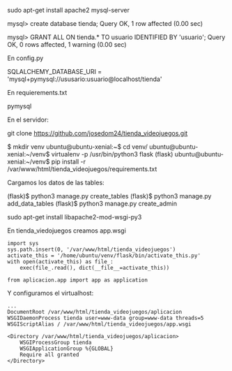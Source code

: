 sudo apt-get install apache2 mysql-server 

mysql> create database tienda;
Query OK, 1 row affected (0.00 sec)

mysql> GRANT ALL ON tienda.* TO usuario IDENTIFIED BY 'usuario';
Query OK, 0 rows affected, 1 warning (0.00 sec)


En config.py

SQLALCHEMY_DATABASE_URI = 'mysql+pymysql://ususario:usuario@localhost/tienda'

En requierements.txt

pymysql


En el servidor:


git clone https://github.com/josedom24/tienda_videojuegos.git

$ mkdir venv
ubuntu@ubuntu-xenial:~$ cd venv/
ubuntu@ubuntu-xenial:~/venv$ virtualenv -p /usr/bin/python3 flask
(flask) ubuntu@ubuntu-xenial:~/venv$ pip install -r /var/www/html/tienda_videojuegos/requirements.txt 

Cargamos los datos de las tables:

(flask)$ python3 manage.py create_tables
(flask)$ python3 manage.py add_data_tables
(flask)$ python3 manage.py create_admin


sudo apt-get install libapache2-mod-wsgi-py3

En tienda_viedojuegos creamos app.wsgi

	import sys
	sys.path.insert(0, '/var/www/html/tienda_videojuegos')
	activate_this = '/home/ubuntu/venv/flask/bin/activate_this.py'
	with open(activate_this) as file_:
	    exec(file_.read(), dict(__file__=activate_this))	

	from aplicacion.app import app as application	
	
	
Y configuramos el virtualhost:

	...
	DocumentRoot /var/www/html/tienda_videojuegos/aplicacion
    WSGIDaemonProcess tienda user=www-data group=www-data threads=5
    WSGIScriptAlias / /var/www/html/tienda_videojuegos/app.wsgi

    <Directory /var/www/html/tienda_videojuegos/aplicacion>
        WSGIProcessGroup tienda
        WSGIApplicationGroup %{GLOBAL}
        Require all granted
    </Directory>

